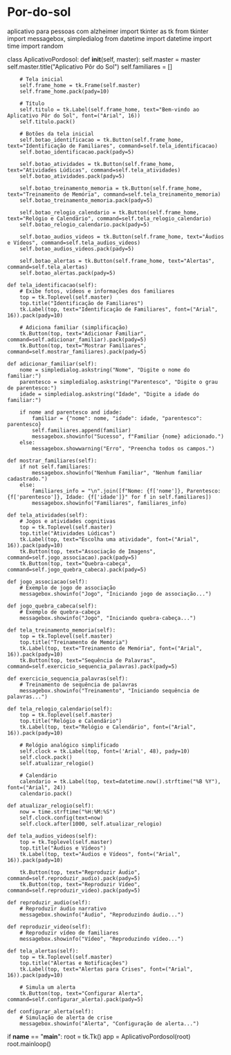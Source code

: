 # Por-do-sol
aplicativo para pessoas com alzheimer 
import tkinter as tk
from tkinter import messagebox, simpledialog
from datetime import datetime
import time
import random

class AplicativoPordosol:
    def __init__(self, master):
        self.master = master
        self.master.title("Aplicativo Pôr do Sol")
        self.familiares = []

        # Tela inicial
        self.frame_home = tk.Frame(self.master)
        self.frame_home.pack(pady=10)

        # Título
        self.titulo = tk.Label(self.frame_home, text="Bem-vindo ao Aplicativo Pôr do Sol", font=("Arial", 16))
        self.titulo.pack()

        # Botões da tela inicial
        self.botao_identificacao = tk.Button(self.frame_home, text="Identificação de Familiares", command=self.tela_identificacao)
        self.botao_identificacao.pack(pady=5)

        self.botao_atividades = tk.Button(self.frame_home, text="Atividades Lúdicas", command=self.tela_atividades)
        self.botao_atividades.pack(pady=5)

        self.botao_treinamento_memoria = tk.Button(self.frame_home, text="Treinamento de Memória", command=self.tela_treinamento_memoria)
        self.botao_treinamento_memoria.pack(pady=5)

        self.botao_relogio_calendario = tk.Button(self.frame_home, text="Relógio e Calendário", command=self.tela_relogio_calendario)
        self.botao_relogio_calendario.pack(pady=5)

        self.botao_audios_videos = tk.Button(self.frame_home, text="Áudios e Vídeos", command=self.tela_audios_videos)
        self.botao_audios_videos.pack(pady=5)

        self.botao_alertas = tk.Button(self.frame_home, text="Alertas", command=self.tela_alertas)
        self.botao_alertas.pack(pady=5)

    def tela_identificacao(self):
        # Exibe fotos, vídeos e informações dos familiares
        top = tk.Toplevel(self.master)
        top.title("Identificação de Familiares")
        tk.Label(top, text="Identificação de Familiares", font=("Arial", 16)).pack(pady=10)

        # Adiciona familiar (simplificação)
        tk.Button(top, text="Adicionar Familiar", command=self.adicionar_familiar).pack(pady=5)
        tk.Button(top, text="Mostrar Familiares", command=self.mostrar_familiares).pack(pady=5)

    def adicionar_familiar(self):
        nome = simpledialog.askstring("Nome", "Digite o nome do familiar:")
        parentesco = simpledialog.askstring("Parentesco", "Digite o grau de parentesco:")
        idade = simpledialog.askstring("Idade", "Digite a idade do familiar:")

        if nome and parentesco and idade:
            familiar = {"nome": nome, "idade": idade, "parentesco": parentesco}
            self.familiares.append(familiar)
            messagebox.showinfo("Sucesso", f"Familiar {nome} adicionado.")
        else:
            messagebox.showwarning("Erro", "Preencha todos os campos.")

    def mostrar_familiares(self):
        if not self.familiares:
            messagebox.showinfo("Nenhum Familiar", "Nenhum familiar cadastrado.")
        else:
            familiares_info = "\n".join([f"Nome: {f['nome']}, Parentesco: {f['parentesco']}, Idade: {f['idade']}" for f in self.familiares])
            messagebox.showinfo("Familiares", familiares_info)

    def tela_atividades(self):
        # Jogos e atividades cognitivas
        top = tk.Toplevel(self.master)
        top.title("Atividades Lúdicas")
        tk.Label(top, text="Escolha uma atividade", font=("Arial", 16)).pack(pady=10)
        tk.Button(top, text="Associação de Imagens", command=self.jogo_associacao).pack(pady=5)
        tk.Button(top, text="Quebra-cabeça", command=self.jogo_quebra_cabeca).pack(pady=5)

    def jogo_associacao(self):
        # Exemplo de jogo de associação
        messagebox.showinfo("Jogo", "Iniciando jogo de associação...")

    def jogo_quebra_cabeca(self):
        # Exemplo de quebra-cabeça
        messagebox.showinfo("Jogo", "Iniciando quebra-cabeça...")

    def tela_treinamento_memoria(self):
        top = tk.Toplevel(self.master)
        top.title("Treinamento de Memória")
        tk.Label(top, text="Treinamento de Memória", font=("Arial", 16)).pack(pady=10)
        tk.Button(top, text="Sequência de Palavras", command=self.exercicio_sequencia_palavras).pack(pady=5)

    def exercicio_sequencia_palavras(self):
        # Treinamento de sequência de palavras
        messagebox.showinfo("Treinamento", "Iniciando sequência de palavras...")

    def tela_relogio_calendario(self):
        top = tk.Toplevel(self.master)
        top.title("Relógio e Calendário")
        tk.Label(top, text="Relógio e Calendário", font=("Arial", 16)).pack(pady=10)

        # Relógio analógico simplificado
        self.clock = tk.Label(top, font=('Arial', 48), pady=10)
        self.clock.pack()
        self.atualizar_relogio()

        # Calendário
        calendario = tk.Label(top, text=datetime.now().strftime("%B %Y"), font=("Arial", 24))
        calendario.pack()

    def atualizar_relogio(self):
        now = time.strftime("%H:%M:%S")
        self.clock.config(text=now)
        self.clock.after(1000, self.atualizar_relogio)

    def tela_audios_videos(self):
        top = tk.Toplevel(self.master)
        top.title("Áudios e Vídeos")
        tk.Label(top, text="Áudios e Vídeos", font=("Arial", 16)).pack(pady=10)

        tk.Button(top, text="Reproduzir Áudio", command=self.reproduzir_audio).pack(pady=5)
        tk.Button(top, text="Reproduzir Vídeo", command=self.reproduzir_video).pack(pady=5)

    def reproduzir_audio(self):
        # Reproduzir áudio narrativo
        messagebox.showinfo("Áudio", "Reproduzindo áudio...")

    def reproduzir_video(self):
        # Reproduzir vídeo de familiares
        messagebox.showinfo("Vídeo", "Reproduzindo vídeo...")

    def tela_alertas(self):
        top = tk.Toplevel(self.master)
        top.title("Alertas e Notificações")
        tk.Label(top, text="Alertas para Crises", font=("Arial", 16)).pack(pady=10)

        # Simula um alerta
        tk.Button(top, text="Configurar Alerta", command=self.configurar_alerta).pack(pady=5)

    def configurar_alerta(self):
        # Simulação de alerta de crise
        messagebox.showinfo("Alerta", "Configuração de alerta...")

if __name__ == "__main__":
    root = tk.Tk()
    app = AplicativoPordosol(root)
    root.mainloop()
